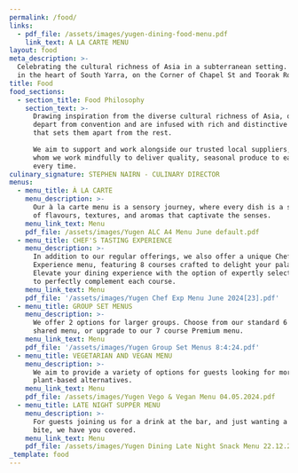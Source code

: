 ```yaml
---
permalink: /food/
links:
  - pdf_file: /assets/images/yugen-dining-food-menu.pdf
    link_text: A LA CARTE MENU
layout: food
meta_description: >-
  Celebrating the cultural richness of Asia in a subterranean setting. Located
  in the heart of South Yarra, on the Corner of Chapel St and Toorak Road.
title: Food
food_sections:
  - section_title: Food Philosophy
    section_text: >-
      Drawing inspiration from the diverse cultural richness of Asia, our dishes
      depart from convention and are infused with rich and distinctive flavours
      that sets them apart from the rest.
       
      We aim to support and work alongside our trusted local suppliers, with
      whom we work mindfully to deliver quality, seasonal produce to each guest,
      every time.
culinary_signature: STEPHEN NAIRN - CULINARY DIRECTOR
menus:
  - menu_title: À LA CARTE
    menu_description: >-
      Our à la carte menu is a sensory journey, where every dish is a symphony
      of flavours, textures, and aromas that captivate the senses.
    menu_link_text: Menu
    pdf_file: /assets/images/Yugen ALC A4 Menu June default.pdf
  - menu_title: CHEF'S TASTING EXPERIENCE
    menu_description: >-
      In addition to our regular offerings, we also offer a unique Chef's
      Experience menu, featuring 8 courses crafted to delight your palate.
      Elevate your dining experience with the option of expertly selected wines
      to perfectly complement each course.
    menu_link_text: Menu
    pdf_file: '/assets/images/Yugen Chef Exp Menu June 2024[23].pdf'
  - menu_title: GROUP SET MENUS
    menu_description: >-
      We offer 2 options for larger groups. Choose from our standard 6 course
      shared menu, or upgrade to our 7 course Premium menu.
    menu_link_text: Menu
    pdf_file: '/assets/images/Yugen Group Set Menus 8:4:24.pdf'
  - menu_title: VEGETARIAN AND VEGAN MENU
    menu_description: >-
      We aim to provide a variety of options for guests looking for more
      plant-based alternatives.
    menu_link_text: Menu
    pdf_file: /assets/images/Yugen Vego & Vegan Menu 04.05.2024.pdf
  - menu_title: LATE NIGHT SUPPER MENU
    menu_description: >-
      For guests joining us for a drink at the bar, and just wanting a smaller
      bite, we have you covered.
    menu_link_text: Menu
    pdf_file: /assets/images/Yugen Dining Late Night Snack Menu 22.12.23.pdf
_template: food
---
```



